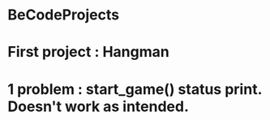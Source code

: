 # BeCodeProjects
# First project : Hangman
# 1 problem : start_game() status print. Doesn't work as intended.
